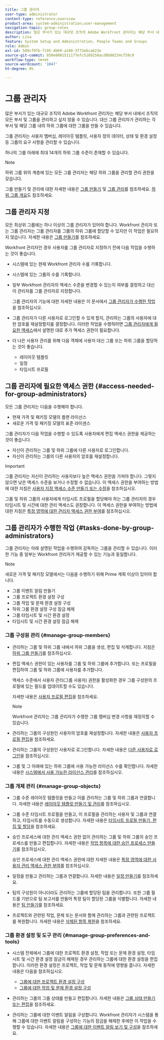 ```yaml
---
title: 그룹 관리자
user-type: administrator
content-type: reference;overview
product-area: system-administration;user-management
navigation-topic: group-roles
description: 많은 부서가 있는 대규모 조직의 Adobe Workfront 관리자는 해당 부서 내에서 조직의 모든 부서 및 그룹을 관리하고 싶지 않을 수 있습니다. 대신 그룹 관리자가 관리하는 각 부서 및 해당 그룹 내의 하위 그룹에 대한 그룹을 만들 수 있습니다.
author: Lisa
feature: System Setup and Administration, People Teams and Groups
role: Admin
exl-id: 589cf9fb-f195-4b69-a240-3f73e6ca623e
source-git-commit: 850e0801511177efc5189258acd9b88234cf59c9
workflow-type: tm+mt
source-wordcount: '1047'
ht-degree: 0%

---
```


# 그룹 관리자

<!-- Audited: 12/2023 -->

많은 부서가 있는 대규모 조직의 Adobe Workfront 관리자는 해당 부서 내에서 조직의 모든 부서 및 그룹을 관리하고 싶지 않을 수 있습니다. 대신 그룹 관리자가 관리하는 각 부서 및 해당 그룹 내의 하위 그룹에 대한 그룹을 만들 수 있습니다.

그룹 관리자는 사용자 멤버십, 레이아웃 템플릿, 사용자 정의 데이터, 상태 및 환경 설정 등 그룹의 요구 사항을 관리할 수 있습니다.

하나의 그룹 아래에 최대 14개의 하위 그룹 수준이 존재할 수 있습니다.

>[!NOTE]
>
>하위 그룹 위의 계층에 있는 모든 그룹 관리자는 해당 하위 그룹을 관리할 관리 권한을 갖습니다.

그룹 만들기 및 관리에 대한 자세한 내용은 [그룹 만들기](../../../administration-and-setup/manage-groups/create-and-manage-groups/create-a-group.md) 및 [그룹 관리](../../../administration-and-setup/manage-groups/create-and-manage-groups/manage-a-group.md)를 참조하세요. [하위 그룹 개요](../../../administration-and-setup/manage-groups/groups-overview/subgroups.md)도 참조하세요.

## 그룹 관리자 지정

모든 최상위 그룹에는 하나 이상의 그룹 관리자가 있어야 합니다. Workfront 관리자 또는 그룹 관리자는 그룹 관리자를 그룹의 하위 그룹에 할당할 수 있지만 이 작업은 필요하지 않습니다. 자세한 내용은 [그룹 만들기](../../../administration-and-setup/manage-groups/create-and-manage-groups/create-a-group.md)를 참조하세요.

Workfront 관리자인 경우 사용자를 그룹 관리자로 지정하기 전에 다음 작업을 수행하는 것이 좋습니다.

* 시스템에 있는 현재 Workfront 관리자 수를 기록합니다.
* 시스템에 있는 그룹의 수를 기록합니다.
* 일부 Workfront 관리자의 액세스 수준을 변경할 수 있는지 여부를 결정하고 대신 이 관리자를 그룹 관리자로 지정합니다.

  그룹 관리자의 기능에 대한 자세한 내용은 이 문서에서 [그룹 관리자가 수행한 작업](#tasks-done-by-group-administrators)을 참조하십시오.

* 그룹 관리자가 다른 사용자로 로그인할 수 있게 할지, 관리하는 그룹의 사용자에 대한 암호를 재설정할지를 결정합니다. 이러한 작업을 수행하려면 [그룹 관리자에게 필요한 액세스](#access-needed-for-group-administrators)에서 설명한 대로 추가 액세스 권한이 필요합니다.
* 더 나은 사용자 관리를 위해 다음 객체에 사용자 대신 그룹 또는 하위 그룹을 할당하는 것이 좋습니다.

   * 레이아웃 템플릿
   * 일정
   * 타임시트 프로필

## 그룹 관리자에 필요한 액세스 권한 {#access-needed-for-group-administrators}

모든 그룹 관리자는 다음을 수행해야 합니다.

* 현재 가격 및 패키징 모델의 플랜 라이선스
* 새로운 가격 및 패키징 모델의 표준 라이센스

그룹 관리자가 다음 작업을 수행할 수 있도록 사용자에게 편집 액세스 권한을 제공하는 것이 좋습니다.

* 자신이 관리하는 그룹 및 하위 그룹에 다른 사용자로 로그인합니다.
* 자신이 관리하는 그룹의 다른 사용자의 암호를 재설정합니다.

>[!IMPORTANT]
>
>그룹 관리자는 자신이 관리하는 사용자보다 높은 액세스 권한을 가져야 합니다. 그렇지 않으면 낮은 액세스 수준을 보거나 수정할 수 없습니다.
>이 액세스 권한을 부여하는 방법에 대한 지침은 [사용자 지정 액세스 수준 만들기 또는 수정](../../../administration-and-setup/add-users/configure-and-grant-access/create-modify-access-levels.md)을 참조하십시오.

그룹 및 하위 그룹의 사용자에게 타임시트 프로필을 할당해야 하는 그룹 관리자의 경우 타임시트 및 시간에 대한 관리 액세스도 권장합니다. 이 액세스 권한을 부여하는 방법에 대한 지침은 [특정 영역에 대한 관리자 액세스 권한 부여](../../../administration-and-setup/add-users/configure-and-grant-access/grant-users-admin-access-certain-areas.md)를 참조하십시오.

## 그룹 관리자가 수행한 작업 {#tasks-done-by-group-administrators}

그룹 관리자는 아래 설명된 작업을 수행하여 감독하는 그룹을 관리할 수 있습니다. 이러한 기능 중 일부는 Workfront 관리자가 제공할 수 있는 기능과 동일합니다.

>[!NOTE]
>
>새로운 가격 및 패키징 모델에서는 다음을 수행하기 위해 Prime 계획 이상이 있어야 합니다.
>
> * 그룹 이벤트 알림 만들기
> * 그룹 프로젝트 환경 설정 구성
> * 그룹 작업 및 문제 환경 설정 구성
> * 하위 그룹 환경 설정 구성 잠금 해제
> * 그룹 타임시트 및 시간 환경 설정
> * 타임시트 및 시간 환경 설정 잠금 해제

### 그룹 구성원 관리 {#manage-group-members}

* 관리하는 그룹 및 하위 그룹 내에서 하위 그룹을 생성, 편집 및 삭제합니다. 지침은 [하위 그룹 만들기](../../../administration-and-setup/manage-groups/create-and-manage-subgroups/create-a-subgroup.md)를 참조하십시오.
* 편집 액세스 권한이 있는 사용자를 그룹 및 하위 그룹에 추가합니다. 또는 프로필을 편집하여 그룹 및 하위 그룹에 사용자를 추가합니다.

  액세스 수준에서 사용자 관리(그룹 사용자) 권한을 활성화한 경우 그룹 구성원의 프로필에 있는 필드를 업데이트할 수도 있습니다.

  자세한 내용은 [사용자 프로필 편집](../../../administration-and-setup/add-users/create-and-manage-users/edit-a-users-profile.md)을 참조하세요.

  >[!NOTE]
  >
  >Workfront 관리자는 그룹 관리자가 수행한 그룹 멤버십 변경 사항을 재정의할 수 있습니다.

* 관리하는 그룹의 구성원인 사용자의 암호를 재설정합니다. 자세한 내용은 [사용자 프로필 편집](../../../administration-and-setup/add-users/create-and-manage-users/edit-a-users-profile.md)을 참조하세요.
* 관리하는 그룹의 구성원인 사용자로 로그인합니다. 자세한 내용은 [다른 사용자로 로그인](../../../administration-and-setup/add-users/create-and-manage-users/log-in-as-another-user.md)을 참조하십시오.
* 그룹 및 그 아래에 있는 하위 그룹에 사용 가능한 라이선스 수를 확인합니다. 자세한 내용은 [시스템에서 사용 가능한 라이선스 관리](../../../administration-and-setup/get-started-wf-administration/manage-available-licenses-in-your-system.md)를 참조하십시오.

### 그룹 개체 관리 {#manage-group-objects}

* 그룹 수준 레이아웃 템플릿을 만들고 이를 관리하는 그룹 및 하위 그룹과 연결합니다. 자세한 내용은 [레이아웃 템플릿 만들기 및 관리](../../../administration-and-setup/customize-workfront/use-layout-templates/create-and-manage-layout-templates.md)를 참조하십시오.
* 그룹 수준 타임시트 프로필을 만들고, 이 프로필을 관리하는 사용자 및 그룹과 연결하고, 타임시트를 수동으로 생성합니다. 자세한 내용은 [타임시트 프로필 만들기, 편집 및 할당](../../../timesheets/create-and-manage-timesheets/create-timesheet-profiles.md)을 참조하세요.
* 승인 프로세스에 대한 관리 액세스 권한 없이 관리하는 그룹 및 하위 그룹의 승인 프로세스를 만들고 편집합니다. 자세한 내용은 [작업 항목에 대한 승인 프로세스 만들기](../../../administration-and-setup/customize-workfront/configure-approval-milestone-processes/create-approval-processes.md)를 참조하십시오.

  승인 프로세스에 대한 관리 액세스 권한에 대한 자세한 내용은 [특정 영역에 대한 사용자 관리 액세스 권한 부여](../../../administration-and-setup/add-users/configure-and-grant-access/grant-users-admin-access-certain-areas.md)를 참조하십시오.

* 일정을 만들고 관리하는 그룹과 연결합니다. 자세한 내용은 [일정 만들기](../../../administration-and-setup/set-up-workfront/configure-timesheets-schedules/create-schedules.md)를 참조하세요.
* 팀의 구성원이 아니더라도 관리하는 그룹에 할당된 팀을 관리합니다. 또한 그룹 필드를 기반으로 팀 보고서를 만들어 특정 팀이 할당된 그룹을 식별합니다. 자세한 내용은 [팀 만들기](../../../people-teams-and-groups/create-and-manage-teams/create-a-team.md)를 참조하세요.
* 프로젝트와 관련된 작업, 문제 또는 문서와 함께 관리하는 그룹과 관련된 프로젝트를 복원합니다. 자세한 내용은 [삭제된 항목 복원](../../../administration-and-setup/manage-workfront/manage-deleted-items/restore-deleted-items.md)을 참조하세요.

### 그룹 환경 설정 및 도구 관리 {#manage-group-preferences-and-tools}

* 시스템 전체에서 그룹에 대한 프로젝트 환경 설정, 작업 또는 문제 환경 설정, 타임시트 및 시간 환경 설정 잠금이 해제된 경우 관리하는 그룹에 대한 환경 설정을 편집합니다. 이러한 환경 설정은 프로젝트, 작업 및 문제 동작에 영향을 줍니다. 자세한 내용은 다음을 참조하십시오.

   * [그룹에 대한 프로젝트 환경 설정 구성](../../../administration-and-setup/manage-groups/create-and-manage-groups/configure-project-preferences-group.md)
   * [그룹에 대한 작업 및 문제 환경 설정 구성](../../../administration-and-setup/manage-groups/create-and-manage-groups/configure-task-issue-preferences-group.md)

* 관리하는 그룹의 그룹 상태를 만들고 편집합니다. 자세한 내용은 [그룹 상태 만들기 또는 편집](../../../administration-and-setup/manage-groups/manage-group-statuses/create-or-edit-a-group-status.md)을 참조하세요.
* 관리하는 그룹에 대한 이벤트 알림을 구성합니다. Workfront 관리자가 시스템을 통해 그룹에 대한 이벤트 알림을 구성하는 기능의 잠금을 해제한 후에만 이 작업을 수행할 수 있습니다. 자세한 내용은 [그룹에 대한 이벤트 알림 보기 및 구성](../../../administration-and-setup/manage-groups/create-and-manage-groups/view-and-configure-event-notifications-group.md)을 참조하세요.
